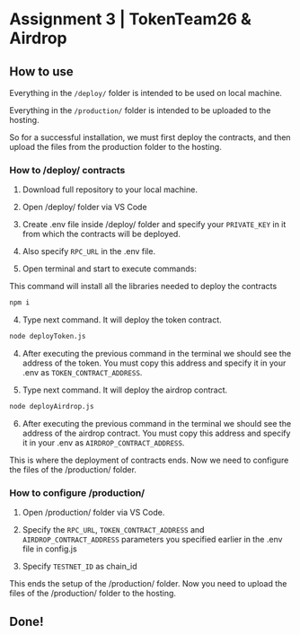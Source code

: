 # Assignment 3 | TokenTeam26 & Airdrop

## How to use

Everything in the `/deploy/` folder is intended to be used on local machine.

Everything in the `/production/` folder is intended to be uploaded to the hosting.

So for a successful installation, we must first deploy the contracts, and then upload the files from the production folder to the hosting.

### How to /deploy/ contracts

1. Download full repository to your local machine.

2. Open /deploy/ folder via VS Code

3. Create .env file inside /deploy/ folder and specify your `PRIVATE_KEY` in it from which the contracts will be deployed.

3. Also specify `RPC_URL` in the .env file.

3. Open terminal and start to execute commands:

This command will install all the libraries needed to deploy the contracts

```bash
npm i
```

4. Type next command. It will deploy the token contract.

```bash
node deployToken.js
```

4. Аfter executing the previous command in the terminal we should see the address of the token. You must copy this address and specify it in your .env as `TOKEN_CONTRACT_ADDRESS`.

5. Type next command. It will deploy the airdrop contract.

```bash
node deployAirdrop.js
```

6. Аfter executing the previous command in the terminal we should see the address of the airdrop contract. You must copy this address and specify it in your .env as `AIRDROP_CONTRACT_ADDRESS`.

This is where the deployment of contracts ends. Now we need to configure the files of the /production/ folder.

### How to configure /production/

1. Open /production/ folder via VS Code.

2. Specify the `RPC_URL`, `TOKEN_CONTRACT_ADDRESS` and `AIRDROP_CONTRACT_ADDRESS` parameters you specified earlier in the .env file in config.js

3. Specify `TESTNET_ID` as chain_id

This ends the setup of the /production/ folder. Now you need to upload the files of the /production/ folder to the hosting.

## Done!
